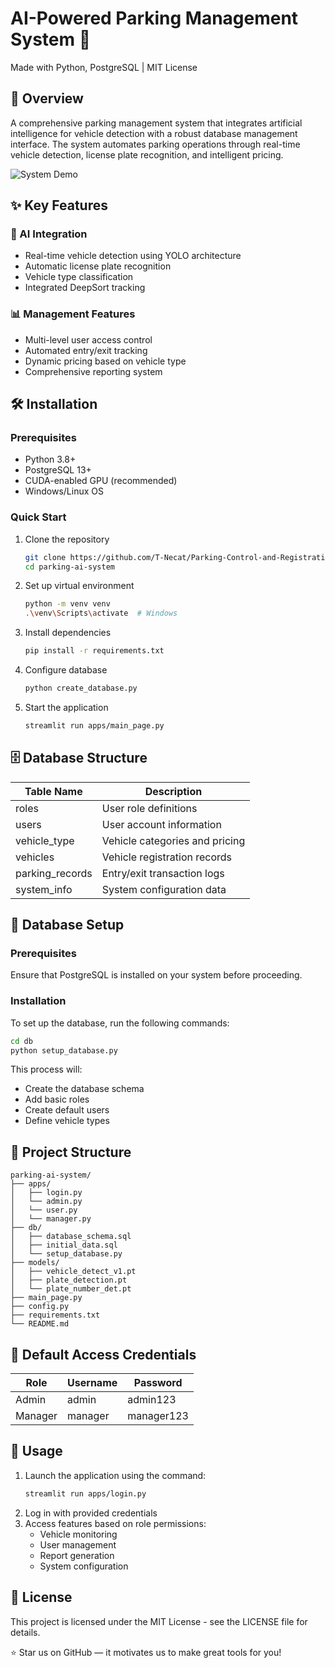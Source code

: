 # AI-Powered Parking Management System 🚗

Made with Python, PostgreSQL | MIT License

## 🎯 Overview

A comprehensive parking management system that integrates artificial intelligence for vehicle detection with a robust database management interface. The system automates parking operations through real-time vehicle detection, license plate recognition, and intelligent pricing.

![System Demo](system-demo.gif)

## ✨ Key Features

### 🤖 AI Integration
- Real-time vehicle detection using YOLO architecture
- Automatic license plate recognition
- Vehicle type classification
- Integrated DeepSort tracking

### 📊 Management Features
- Multi-level user access control
- Automated entry/exit tracking
- Dynamic pricing based on vehicle type
- Comprehensive reporting system

## 🛠️ Installation

### Prerequisites
- Python 3.8+
- PostgreSQL 13+
- CUDA-enabled GPU (recommended)
- Windows/Linux OS

### Quick Start

1. Clone the repository
    ```bash
    git clone https://github.com/T-Necat/Parking-Control-and-Registration-System
    cd parking-ai-system
    ```

2. Set up virtual environment
    ```bash
    python -m venv venv
    .\venv\Scripts\activate  # Windows
    ```

3. Install dependencies
    ```bash
    pip install -r requirements.txt
    ```

4. Configure database
    ```bash
    python create_database.py
    ```

5. Start the application
    ```bash
    streamlit run apps/main_page.py
    ```

## 🗄️ Database Structure

| Table Name       | Description                       |
|------------------|-----------------------------------|
| roles            | User role definitions             |
| users            | User account information          |
| vehicle_type     | Vehicle categories and pricing    |
| vehicles         | Vehicle registration records      |
| parking_records  | Entry/exit transaction logs       |
| system_info      | System configuration data         |

## 💾 Database Setup

### Prerequisites
Ensure that PostgreSQL is installed on your system before proceeding.

### Installation
To set up the database, run the following commands:
```bash
cd db
python setup_database.py
```

This process will:
- Create the database schema
- Add basic roles
- Create default users
- Define vehicle types

## 📁 Project Structure

```
parking-ai-system/
├── apps/
│   ├── login.py
│   └── admin.py
│   └── user.py
│   └── manager.py
├── db/
│   ├── database_schema.sql
│   ├── initial_data.sql
│   └── setup_database.py
├── models/
│   ├── vehicle_detect_v1.pt
│   ├── plate_detection.pt
│   └── plate_number_det.pt
├── main_page.py
├── config.py
├── requirements.txt
└── README.md
```

## 🔐 Default Access Credentials

| Role    | Username | Password   |
|---------|----------|------------|
| Admin   | admin    | admin123   |
| Manager | manager  | manager123 |

## 🚀 Usage

1. Launch the application using the command:
    ```bash
    streamlit run apps/login.py
    ```
2. Log in with provided credentials
3. Access features based on role permissions:
    - Vehicle monitoring
    - User management
    - Report generation
    - System configuration

## 📝 License

This project is licensed under the MIT License - see the LICENSE file for details.

⭐ Star us on GitHub — it motivates us to make great tools for you!
